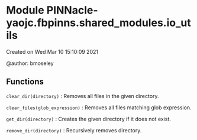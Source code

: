 Module PINNacle-yaojc.fbpinns.shared_modules.io_utils
=====================================================
Created on Wed Mar 10 15:10:09 2021

@author: bmoseley

Functions
---------

    
`clear_dir(directory)`
:   Removes all files in the given directory.

    
`clear_files(glob_expression)`
:   Removes all files matching glob expression.

    
`get_dir(directory)`
:   Creates the given directory if it does not exist.

    
`remove_dir(directory)`
:   Recursively removes directory.